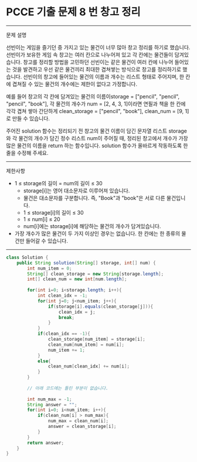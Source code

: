 
# PCCE 기출 문제 8 번 창고 정리
---
문제 설명

선빈이는 게임을 즐기던 중 가지고 있는 물건이 너무 많아 창고 정리를 하기로 했습니다. 선빈이가 보유한 게임 속 창고는 여러 칸으로 나누어져 있고 각 칸에는 물건들이 담겨있습니다. 창고를 정리할 방법을 고민하던 선빈이는 같은 물건이 여러 칸에 나누어 들어있는 것을 발견하고 우선 같은 물건끼리 최대한 겹쳐쌓는 방식으로 창고를 정리하기로 했습니다. 선빈이의 창고에 들어있는 물건의 이름과 개수는 리스트 형태로 주어지며, 한 칸에 겹쳐질 수 있는 물건의 개수에는 제한이 없다고 가정합니다.

예를 들어 창고의 각 칸에 담겨있는 물건의 이름이storage = ["pencil", "pencil", "pencil", "book"], 각 물건의 개수가 num = [2, 4, 3, 1]이라면 연필과 책을 한 칸에 각각 겹쳐 쌓아 간단하게 clean_storage = ["pencil", "book"], clean_num = [9, 1]로 만들 수 있습니다.

주어진 solution 함수는 정리되기 전 창고의 물건 이름이 담긴 문자열 리스트 storage와 각 물건의 개수가 담긴 정수 리스트 num이 주어질 때, 정리된 창고에서 개수가 가장 많은 물건의 이름을 return 하는 함수입니다. solution 함수가 올바르게 작동하도록 한 줄을 수정해 주세요.

---
제한사항
- 1 ≤ storage의 길이 = num의 길이 ≤ 30
    - storage[i]는 영어 대소문자로 이루어져 있습니다.
    - 물건은 대소문자를 구분합니다. 즉, "Book"과 "book"은 서로 다른 물건입니다.
    - 1 ≤ storage[i]의 길이 ≤ 30
    - 1 ≤ num[i] ≤ 20
    - num[i]에는 storage[i]에 해당하는 물건의 개수가 담겨있습니다.
- 가장 개수가 많은 물건이 두 가지 이상인 경우는 없습니다.
한 칸에는 한 종류의 물건만 들어갈 수 있습니다.

---
``` Java
class Solution {
    public String solution(String[] storage, int[] num) {
        int num_item = 0;
        String[] clean_storage = new String[storage.length];
        int[] clean_num = new int[num.length];
        
        for(int i=0; i<storage.length; i++){
            int clean_idx = -1;
            for(int j=0; j<num_item; j++){
                if(storage[i].equals(clean_storage[j])){
                    clean_idx = j;
                    break;
                }
            }
            if(clean_idx == -1){
                clean_storage[num_item] = storage[i];
                clean_num[num_item] = num[i];
                num_item += 1;
            }
            else{
                clean_num[clean_idx] += num[i];
            }
        }
        
        // 아래 코드에는 틀린 부분이 없습니다.
        
        int num_max = -1;
        String answer = "";
        for(int i=0; i<num_item; i++){
            if(clean_num[i] > num_max){
                num_max = clean_num[i];
                answer = clean_storage[i];
            }
        }
        return answer;
    }
}
```
